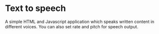 # Text to speech

A simple HTML and Javascript application which speaks written content in different voices. You can also set rate and pitch for speech output.